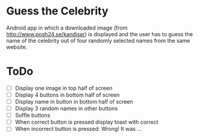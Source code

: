 # Guess the Celebrity
Android app in which a downloaded image (from http://www.posh24.se/kandisar) 
is displayed and the user has to guess the name of the celebrity out of four
randomly selected names from the same website.

# ToDo
- [ ] Display one image in top half of screen
- [ ] Display 4 buttons in bottom half of screen
- [ ] Display name in button in bottom half of screen
- [ ] Display 3 random names in other buttons
- [ ] Suffle buttons
- [ ] When correct button is pressed display toast with correct
- [ ] When incorrect button is pressed: Wrong! It was ...